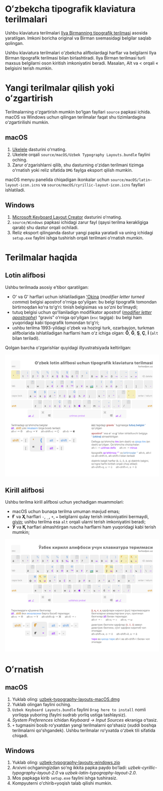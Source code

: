 # Oʻzbekcha tipografik klaviatura terilmalari

Ushbu klaviatura terilmalari [Ilya Birmanning tipografik terilmasi](https://ilyabirman.ru/projects/typography-layout/) asosida yaratilgan. Imkoni boricha original va Birman sxemasidagi belgilar saqlab qolingan.

Ushbu klaviatura terilmalari oʻzbekcha alifbolardagi harflar va belgilarni Ilya Birman tipografik terilmasi bilan birlashtiradi. Ilya Birman terilmasi turli maxsus belgilarni oson kiritish imkoniyatini beradi. Masalan, Alt va < orqali « belgisini terish mumkin.

# Yangi terilmalar qilish yoki oʻzgartirish

Terilmalarning oʻzgartirish mumkin boʻlgan fayllari `source` papkasi ichida. macOS va Windows uchun qilingan terilmalar faqat shu tizimlardagina oʻzgartirilishi mumkin.

## macOS

1. [Ukelele](https://software.sil.org/ukelele/) dasturini oʻrnating.
2. Ukelele orqali `source/macOS/Uzbek Typography Layouts.bundle` faylini oching.
3. Zarur oʻzgarishlarni qilib, shu dasturning oʻzidan terilmani tizimga oʻrnatish yoki reliz sifatida `DMG` faylga eksport qilish mumkin.

macOS menyu panelida chiqadigan ikonkalar uchun `source/macOS/latin-layout-icon.icns` va `source/macOS/cyrillic-layout-icon.icns` fayllari ishlatiladi.

## Windows

1. [Microsoft Keyboard Layout Creator](https://www.microsoft.com/en-us/download/details.aspx?id=102134) dasturini oʻrnating.
2. `source/Windows` papkasi ichidagi zarur fayl (qaysi terilma kerakligiga qarab) shu dastur orqali ochiladi.
3. Reliz eksport qilinganda dastur yangi papka yaratadi va uning ichidagi `setup.exe` faylini ishga tushirish orqali terilmani oʻrnatish mumkin.

# Terilmalar haqida
## Lotin alifbosi

Ushbu terilmada asosiy eʼtibor qaratilgan:

- Oʻ va Gʻ harflari uchun ishlatiladigan [ʻOkina](https://en.wikipedia.org/wiki/ʻOkina) (*modifier letter turned comma*) belgisi apostrof oʻrniga qoʻyilgan: bu belgi tipografik tomondan birtirnoqdan koʻra toʻgʻri: tinish belgisimas va soʻzni boʻlmaydi;
- tutuq belgisi uchun qoʻllaniladign modifikator apostrof (*[modifier letter apostrophe](https://en.wikipedia.org/wiki/Modifier_letter_apostrophe)*) “gravis” oʻrniga qoʻyilgan (`esc` tagiga): bu belgi ham yuqoridagi kabi tipografik tomondan toʻgʻri;
- ushbu terilma 1993-yildagi oʻzbek va hozirgi turk, ozarbayjon, turkman alifbolarida ishlatiladigan harflarni ham oʻz ichiga olgan: **Ŏ**, **Ğ**, **Ş**, **Ç**, **İ** (`alt` bilan teriladi).

Qolgan barcha oʻzgarishlar quyidagi illyustratsiyada keltirilgan:

![Lotin alifbosi terilmasi](images/latin-layout@2x.png)

## Kirill alifbosi

Ushbu terilma kirill alifbosi uchun yechadigan muammolari:

- macOS uchun bunaqa terilma umuman mavjud emas;
- **Ғ** va **Ҳ** harflari `-`, `_`, `+`, `=` belgilarni qulay terish imkoniyatini bermaydi, [qiyin](https://twitter.com/FarLives/status/1046011620516929536); ushbu terilma esa `alt` orqali ularni terish imkoniyatini beradi;
- **Ў** va **Қ** harflari almashtirgan ruscha harflarni ham yuqoridagi kabi terish mumkin;

![Kirill alifbosi terilmasi](images/cyrillic-layout@2x.png)

# Oʻrnatish

## macOS

1. Yuklab oling: [uzbek-typography-layouts-macOS.dmg](https://github.com/farhodjon/uzbek-typography-layouts/releases/latest/download/uzbek-typography-layouts-macOS.dmg)
2. Yuklab olingan faylini oching.
3. `Uzbek Keyboard Layouts.bundle` faylini `Drag here to install` nomli yorliqqa yuboring (faylni sudrab yorliq ustiga tashlaysiz).
4. *System Preferences* ichidan *Keyboard → Input Sources* ekraniga oʻtasiz.
5. `+` tugmasini bosib roʻyxatdan yangi terilmalarni qoʻshasiz (xuddi boshqa terilmalarni qoʻshgandek). Ushbu terilmalar roʻyxatda oʻzbek tili sifatida chiqadi.

## Windows

1. Yuklab oling: [uzbek-typography-layouts-windows.zip](https://github.com/farhodjon/uzbek-typography-layouts/releases/latest/download/uzbek-typography-layouts-windows.zip)
2. Arxivni ochganingizdan soʻng ikkita papka paydo boʻladi: *uzbek-cyrillic-typography-layout-2.0* va *uzbek-latin-typography-layout-2.0*.
3. Mos papkaga kirib `setup.exe` faylini ishga tushirasiz.
4. Kompyuterni oʻchirib=yoqish talab qilishi mumkin.